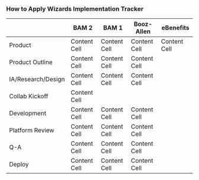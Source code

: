 ### How to Apply Wizards Implementation Tracker


|                     | BAM 2         | BAM 1         | Booz-Allen    |  eBenefits   |
| -------------       | ------------- | ------------- | ------------- | -------------|
| Product             | Content Cell  | Content Cell  | Content Cell  | Content Cell |
| Product Outline     | Content Cell  | Content Cell  | Content Cell  | 
| IA/Research/Design  | Content Cell  | Content Cell  | Content Cell  |
| Collab Kickoff      | Content Cell  |               |               |
| Development         | Content Cell  | Content Cell  | Content Cell  |
| Platform Review     | Content Cell  | Content Cell  | Content Cell  |
| Q-A                 | Content Cell  | Content Cell  | Content Cell  |
| Deploy              | Content Cell  | Content Cell  | Content Cell  |
